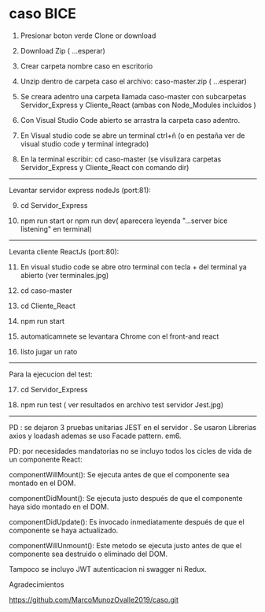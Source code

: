 # caso BICE

1. Presionar boton verde Clone or download

2. Download Zip ( ...esperar)

3. Crear carpeta nombre caso en escritorio

4. Unzip dentro de carpeta caso el archivo: caso-master.zip ( ...esperar)

5. Se creara adentro una carpeta llamada caso-master con subcarpetas Servidor_Express y Cliente_React (ambas con Node_Modules incluidos )

6. Con Visual Studio Code abierto se arrastra la carpeta caso adentro.

7. En Visual studio code se abre un terminal ctrl+ñ (o en pestaña ver de visual studio code y terminal integrado) 

8. En la terminal escribir: cd caso-master (se visulizara carpetas Servidor_Express y Cliente_React con comando dir)

_______________________________________________________________
Levantar servidor express nodeJs (port:81):

9. cd Servidor_Express

10. npm run start or npm run dev( aparecera leyenda "...server bice listening" en terminal)

_______________________________________________________________

Levanta cliente ReactJs (port:80):

11. En visual studio code se abre otro terminal con tecla + del terminal ya abierto (ver terminales.jpg)

12. cd caso-master

13. cd Cliente_React

14. npm run start

15. automaticamnete se levantara Chrome con el front-and react

16. listo jugar un rato
_______________________________________________________________

Para la ejecucion del test:

17. cd Servidor_Express

18. npm run test ( ver resultados en archivo test servidor Jest.jpg)

_______________________________________________________________

PD : se dejaron 3 pruebas unitarias JEST en el servidor . Se usaron Librerias axios y loadash
ademas se uso Facade pattern. em6.

PD: por necesidades mandatorias no se incluyo todos los cicles de vida de un componente React:

componentWillMount(): Se ejecuta antes de que el componente sea montado en el DOM.

componentDidMount(): Se ejecuta justo después de que el componente haya sido montado en el DOM.

componentDidUpdate(): Es invocado inmediatamente después de que el componente se haya actualizado.

componentWillUnmount(): Este metodo se ejecuta justo antes de que el componente sea destruido o eliminado del DOM.

Tampoco se incluyo JWT autenticacion ni swagger ni Redux.

Agradecimientos

https://github.com/MarcoMunozOvalle2019/caso.git


